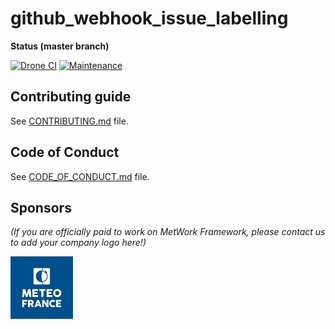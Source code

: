 # github_webhook_issue_labelling

[//]: # (automatically generated from https://github.com/metwork-framework/resources/blob/master/cookiecutter/_%7B%7Bcookiecutter.repo%7D%7D/README.md)

**Status (master branch)**



[![Drone CI](http://metwork-framework.org:8000/api/badges/metwork-framework/github_webhook_issue_labelling/status.svg)](http://metwork-framework.org:8000/metwork-framework/github_webhook_issue_labelling)
[![Maintenance](https://github.com/metwork-framework/resources/blob/master/badges/maintained.svg)]()


[//]: # (TABLE_OF_CONTENTS_PLACEHOLDER)












## Contributing guide

See [CONTRIBUTING.md](CONTRIBUTING.md) file.



## Code of Conduct

See [CODE_OF_CONDUCT.md](CODE_OF_CONDUCT.md) file.



## Sponsors

*(If you are officially paid to work on MetWork Framework, please contact us to add your company logo here!)*

[![logo](https://raw.githubusercontent.com/metwork-framework/resources/master/sponsors/meteofrance-small.jpeg)](http://www.meteofrance.com)
